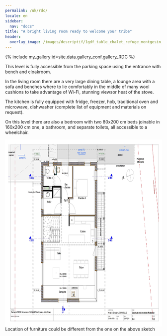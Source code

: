 ```yaml
---
permalink: /uk/rdc/
locale: en
sidebar:
  nav: "docs"
title: "A bright living room ready to welcome your tribe"
header:
  overlay_image: /images/descriptif/1gdf_table_chalet_refuge_montgesin_plagne.jpg
---
```


{% include my_gallery id=site.data.gallery_conf.gallery_RDC %}

This level is fully accessible from the parking space using the entrance with bench and cloakroom.

In the living room there are a very large dining table, a lounge area with a sofa and benches where to lie comfortably in the middle of many wool cushions to take advantage of Wi-Fi, stunning viewsor heat of the stove.

The kitchen is fully equipped with fridge, freezer, hob, traditional oven and microwave, dishwasher (complete list of equipment and materials on request).

On this level there are also a bedroom with two 80x200 cm beds joinable in 160x200 cm one, a bathroom, and separate toilets, all accessible to a wheelchair.


<img style="display: block; margin-left: auto; margin-right: auto;" src="/images/plans/planR0JPEG.jpg" alt="" width="751" height="601" />
Location of furniture could be different from the one on the above sketch
